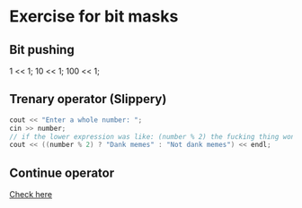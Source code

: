 # Exercise for bit masks
## Bit pushing
1 << 1;
10 << 1;
100 << 1;

## Trenary operator (Slippery)
```cpp
cout << "Enter a whole number: ";
cin >> number;
// if the lower expression was like: (number % 2) the fucking thing wont work !!!!
cout << ((number % 2) ? "Dank memes" : "Not dank memes") << endl;
```
## Continue operator
[Check here](http://en.cppreference.com/w/cpp/language/continue)
